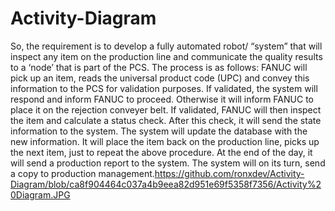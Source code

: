 # Activity-Diagram
So, the requirement is to develop a fully automated robot/ “system” that will inspect any item on the production line and communicate the quality results to a ‘node’ that is part of the PCS. The process is as follows: FANUC will pick up an item, reads the universal product code (UPC) and convey this information to the PCS for validation purposes. If validated, the system will respond and inform FANUC to proceed. Otherwise it will inform FANUC to place it on the rejection conveyer belt. If validated, FANUC will then inspect the item and calculate a status check. After this check, it will send the state information to the system. The system will update the database with the new information. It will place the item back on the production line, picks up the next item, just to repeat the above procedure. At the end of the day, it will send a production report to the system. The system will on its turn, send a copy to production management.https://github.com/ronxdev/Activity-Diagram/blob/ca8f904464c037a4b9eea82d951e69f5358f7356/Activity%20Diagram.JPG
